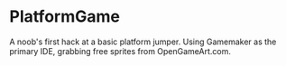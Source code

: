 PlatformGame
============

A noob's first hack at a basic platform jumper.
Using Gamemaker as the primary IDE, grabbing free sprites from OpenGameArt.com.
